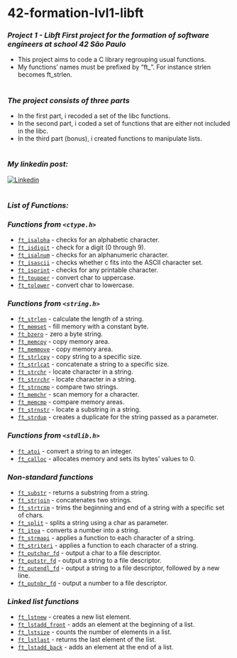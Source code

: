 <h1>42-formation-lvl1-libft</h1>

### _Project 1 - Libft First project for the formation of software engineers at school 42 São Paulo_

- This project aims to code a C library regrouping usual functions.
- My functions’ names must be prefixed by “ft_”. For instance strlen becomes
ft_strlen.

<h1></h1>

### _The project consists of three parts_
- In the first part, i recoded a set of the libc functions.
- In the second part, i coded a set of functions that are either not included in the
libc.
- In the third part (bonus), i created functions to manipulate lists.

<h1></h1>

### _My linkedin post:_

<p align="left">
  	<a href="https://www.linkedin.com/feed/update/urn:li:activity:6846152737483214848/">
    	<img alt="Linkedin" src="https://img.shields.io/badge/Vinicius Naziozeno Santoro do Rio-blue?style=flat&logo=Linkedin&logoColor=white" />
  	</a>
</p> 
<h1></h1>


### _List of Functions:_

### _Functions from `<ctype.h>`_

- [`ft_isalpha`](libft-v2/ft_isalpha.c)	- checks for an alphabetic character.
- [`ft_isdigit`](libft-v2/ft_isdigit.c)	- check for a digit (0 through 9).
- [`ft_isalnum`](libft-v2/ft_isalnum.c)	- checks for an alphanumeric character.
- [`ft_isascii`](libft-v2/ft_isascii.c)	- checks whether c fits into the ASCII character set.
- [`ft_isprint`](libft-v2/ft_isprint.c)	- checks for any printable character.
- [`ft_toupper`](libft-v2/ft_toupper.c)	- convert char to uppercase.
- [`ft_tolower`](libft-v2/ft_tolower.c)	- convert char to lowercase.

### _Functions from `<string.h>`_

- [`ft_strlen`](libft-v2/ft_strlen.c)	- calculate the length of a string.
- [`ft_memset`](libft-v2/ft_memset.c)	- fill memory with a constant byte.
- [`ft_bzero`](libft-v2/ft_bzero.c)	- zero a byte string.
- [`ft_memcpy`](libft-v2/ft_memcpy.c)	- copy memory area.
- [`ft_memmove`](libft-v2/ft_memmove.c)	- copy memory area.
- [`ft_strlcpy`](libft-v2s/ft_strlcpy.c)	- copy string to a specific size.
- [`ft_strlcat`](libft-v2s/ft_strlcat.c)	- concatenate a string to a specific size.
- [`ft_strchr`](libft-v2/ft_strchr.c)	- locate character in a string.
- [`ft_strrchr`](libft-v2/ft_strrchr.c)	- locate character in a string.
- [`ft_strncmp`](libft-v2/ft_strncmp.c)	- compare two strings.
- [`ft_memchr`](libft-v2/ft_memchr.c)	- scan memory for a character.
- [`ft_memcmp`](libft-v2/ft_memcmp.c)	- compare memory areas.
- [`ft_strnstr`](libft-v2/ft_strnstr.c)	- locate a substring in a string.
- [`ft_strdup`](libft-v2/ft_strdup.c)	- creates a duplicate for the string passed as a parameter.

### _Functions from `<stdlib.h>`_
- [`ft_atoi`](libft-v2/ft_atoi.c)	- convert a string to an integer.
- [`ft_calloc`](libft-v2/ft_calloc.c)	- allocates memory and sets its bytes' values to 0.

### _Non-standard functions_
- [`ft_substr`](libft-v2/ft_substr.c)	- returns a substring from a string.
- [`ft_strjoin`](libft-v2/ft_strjoin.c)	- concatenates two strings.
- [`ft_strtrim`](libft-v2/ft_strtrim.c)	- trims the beginning and end of a string with a specific set of chars.
- [`ft_split`](libft-v2/ft_split.c)	- splits a string using a char as parameter.
- [`ft_itoa`](libft-v2/ft_itoa.c)	- converts a number into a string.
- [`ft_strmapi`](libft-v2/ft_strmapi.c)	- applies a function to each character of a string.
- [`ft_striteri`](libft-v2/ft_striteri.c)	- applies a function to each character of a string.
- [`ft_putchar_fd`](libft-v2/ft_putchar_fd.c)	- output a char to a file descriptor.
- [`ft_putstr_fd`](libft-v2/ft_putstr_fd.c)	- output a string to a file descriptor.
- [`ft_putendl_fd`](libft-v2/ft_putendl_fd.c)	- output a string to a file descriptor, followed by a new line.
- [`ft_putnbr_fd`](libft-v2/ft_putnbr_fd.c)	- output a number to a file descriptor.

### _Linked list functions_

- [`ft_lstnew`](libft-v2/ft_lstnew.c)	- creates a new list element.
- [`ft_lstadd_front`](libft-v2/ft_lstadd_front.c)	- adds an element at the beginning of a list.
- [`ft_lstsize`](libft-v2/ft_lstsize.c)	- counts the number of elements in a list.
- [`ft_lstlast`](libft-v2/ft_lstlast.c)	- returns the last element of the list.
- [`ft_lstadd_back`](libft-v2/ft_lstadd_back.c)	- adds an element at the end of a list.


